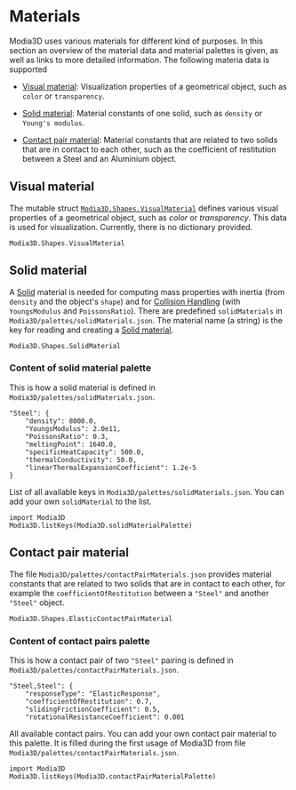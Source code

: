 # Materials

Modia3D uses various materials for different kind of purposes. In this section an overview
of the material data and material palettes is given, as well as links to more detailed
information. The following materia data is supported

- [Visual material](@ref): Visualization properties of a geometrical object,
  such as `color` or `transparency`.

- [Solid material](@ref): Material constants of one solid, such as
  `density` or `Young's modulus`.

- [Contact pair material](@ref): Material constants that are related to two solids that are in contact to each other, such as the coefficient of restitution between a Steel and an Aluminium object.


## Visual material

The mutable struct [`Modia3D.Shapes.VisualMaterial`](@ref) defines
various visual properties of a geometrical object, such as *color* or *transparency*.
This data is used for visualization. Currently, there is no dictionary provided.

```@docs
Modia3D.Shapes.VisualMaterial
```


## Solid material

A [Solid](@ref) material is needed for computing mass properties with inertia (from `density` and the object's `shape`) and for [Collision Handling](@ref) (with `YoungsModulus` and `PoissonsRatio`).
There are predefined `solidMaterials` in `Modia3D/palettes/solidMaterials.json`. The material name (a string) is the key for reading and creating a [Solid material](@ref).

```@docs
Modia3D.Shapes.SolidMaterial
```

### Content of solid material palette
This is how a solid material is defined in `Modia3D/palettes/solidMaterials.json`.
```
"Steel": {
    "density": 8000.0,
    "YoungsModulus": 2.0e11,
    "PoissonsRatio": 0.3,
    "meltingPoint": 1640.0,
    "specificHeatCapacity": 500.0,
    "thermalConductivity": 50.0,
    "linearThermalExpansionCoefficient": 1.2e-5
}
```

List of all available keys in `Modia3D/palettes/solidMaterials.json`. You can add your own `solidMaterial` to the list.
```@repl
import Modia3D
Modia3D.listKeys(Modia3D.solidMaterialPalette)
```


## Contact pair material

The file `Modia3D/palettes/contactPairMaterials.json` provides
material constants that are related to two solids that are in contact to each other, for example the `coefficientOfRestitution` between a `"Steel"` and another `"Steel"` object.

```@docs
Modia3D.Shapes.ElasticContactPairMaterial
```

### Content of contact pairs palette
This is how a contact pair of two `"Steel"` pairing is defined in `Modia3D/palettes/contactPairMaterials.json`.
```
"Steel,Steel": {
    "responseType": "ElasticResponse",
    "coefficientOfRestitution": 0.7,
    "slidingFrictionCoefficient": 0.5,
    "rotationalResistanceCoefficient": 0.001
```
All available contact pairs. You can add your own contact pair material to this palette. It is filled during the first usage of Modia3D from file `Modia3D/palettes/contactPairMaterials.json`.

```@repl
import Modia3D
Modia3D.listKeys(Modia3D.contactPairMaterialPalette)
```

